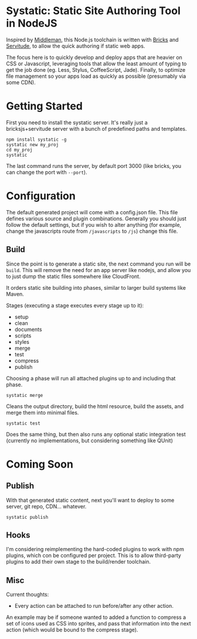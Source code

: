 # Systatic: Static Site Authoring Tool in NodeJS

Inspired by [Middleman](http://middlemanapp.com), this Node.js toolchain is written with [Bricks](http://bricksjs.com) and [Servitude](https://github.com/JerrySievert/servitude), to allow the quick authoring if static web apps.

The focus here is to quickly develop and deploy apps that are heavier on CSS or Javascript, leveraging tools that allow the least amount of typing to get the job done (eg. Less, Stylus, CoffeeScript, Jade). Finally, to optimize file management so your apps load as quickly as possible (presumably via some CDN).

# Getting Started

First you need to install the systatic server. It's really just a bricksjs+servitude server with a bunch of predefined paths and templates.

```
npm install systatic -g
systatic new my_proj
cd my_proj
systatic
```

The last command runs the server, by default port 3000 (like bricks, you can change the port with `--port`).

# Configuration

The default generated project will come with a config.json file. This file defines various source and plugin combinations. Generally you should just follow the default settings, but if you wish to alter anything (for example, change the javascripts route from `/javascripts` to `/js`) change this file.

## Build

Since the point is to generate a static site, the next command you run will be `build`. This will remove the need for an app server like nodejs, and allow you to just dump the static files somewhere like CloudFront.

It orders static site building into phases, similar to larger build systems like Maven.

Stages (executing a stage executes every stage up to it):

* setup
* clean
* documents
* scripts
* styles
* merge
* test
* compress
* publish

Choosing a phase will run all attached plugins up to and including that phase.

```
systatic merge
```

Cleans the output directory, build the html resource, build the assets, and merge them into minimal files.

```
systatic test
```

Does the same thing, but then also runs any optional static integration test (currently no implementations, but considering something like QUnit)

# Coming Soon

## Publish

With that generated static content, next you'll want to deploy to some server, git repo, CDN... whatever.

```
systatic publish
```

## Hooks

I'm considering reimplementing the hard-coded plugins to work with npm plugins, which con be configured per project. This is to allow third-party plugins to add their own stage to the build/render toolchain.

## Misc

Current thoughts:

* Every action can be attached to run before/after any other action.

An example may be if someone wanted to added a function to compress a set of icons used as CSS into sprites, and pass that information into the next action (which would be bound to the compress stage).
